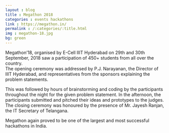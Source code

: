 ```yaml
---
layout : blog
title : Megathon 2018
categories : events hackathons
link : https://megathon.in/
permalink : /:categories/:title.html
img : megathon-18.jpg 
bg: green
---
```


Megathon’18, organised by E-Cell IIIT Hyderabad on 29th and 30th September, 2018 saw a participation of 450+ students from all over the country.  
The opening ceremony was addressed by P.J. Narayanan, the Director of IIIT Hyderabad, and representatives from the sponsors explaining the problem statements.

This was followed by hours of brainstorming and coding by the participants throughout the night for the given problem statement. In the afternoon, the participants submitted and pitched their ideas and prototypes to the judges.
The closing ceremony was honoured by the presence of Mr. Jayesh Ranjan, the IT Secretary of Telangana.

Megathon again proved to be one of the largest and most successful hackathons in India.
